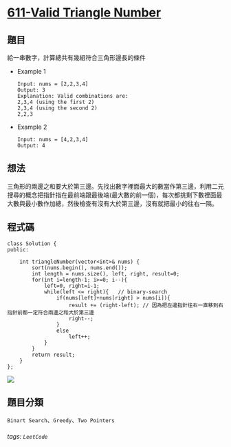 
# [611-Valid Triangle Number](https://leetcode.com/problems/valid-triangle-number/)

## 題目
給一串數字，計算總共有幾組符合三角形邊長的條件
* Example 1
    ```
    Input: nums = [2,2,3,4]
    Output: 3
    Explanation: Valid combinations are: 
    2,3,4 (using the first 2)
    2,3,4 (using the second 2)
    2,2,3
    ```
* Example 2
    ```
    Input: nums = [4,2,3,4]
    Output: 4
    ```

## 想法
三角形的兩邊之和要大於第三邊。先找出數字裡面最大的數當作第三邊，利用二元搜尋的概念把指針指在最前端跟最後端(最大數的前一個)，每次都挑剩下數裡面最大數與最小數作加總，然後檢查有沒有大於第三邊，沒有就把最小的往右一隔。

## 程式碼
```cpp=
class Solution {
public:
        
    int triangleNumber(vector<int>& nums) {
        sort(nums.begin(), nums.end());
        int length = nums.size(), left, right, result=0;
        for(int i=length-1; i>=0; i--){
            left=0, right=i-1;
            while(left <= right){   // binary-search
                if(nums[left]+nums[right] > nums[i]){
                    result += (right-left); // 因為把左邊指針往右一直移到右指針前都一定符合兩邊之和大於第三邊
                    right--;
                }
                else
                    left++;
            }
        }
        return result;
    }
};
```

![](https://i.imgur.com/pmtv1hZ.png)



## 題目分類
`Binart Search`、`Greedy`、`Two Pointers`

###### tags: `LeetCode`